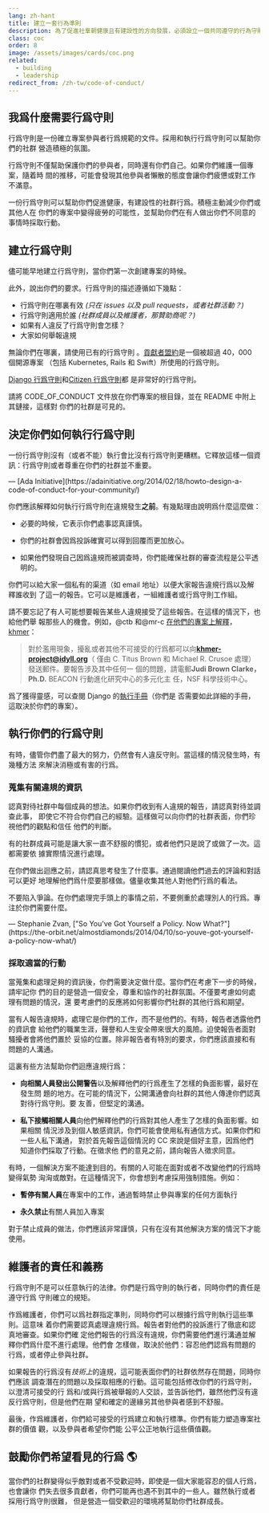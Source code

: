 ```yaml
---
lang: zh-hant
title: 建立一套行為準則
description: 為了促進社羣朝健康且有建設性的方向發展，必須設立一個共同遵守的行為守則。
class: coc
order: 8
image: /assets/images/cards/coc.png
related:
  - building
  - leadership
redirect_from: /zh-tw/code-of-conduct/
---
```


## 我爲什麼需要行爲守則

行爲守則是一份確立專案參與者行爲規範的文件。採用和執行行爲守則可以幫助你們的社群
營造積極的氛圍。

行爲守則不僅幫助保護你們的參與者，同時還有你們自己。如果你們維護一個專案，隨着時
間的推移，可能會發現其他參與者懶散的態度會讓你們疲憊或對工作不滿意。

一份行爲守則可以幫助你們促進健康，有建設性的社群行爲。積極主動減少你們或其他人在
你們的專案中變得疲勞的可能性，並幫助你們在有人做出你們不同意的事情時採取行動。

## 建立行爲守則

儘可能早地建立行爲守則，當你們第一次創建專案的時候。

此外，說出你們的要求。行爲守則的描述遵循如下幾點：

- 行爲守則在哪裏有效 _(只在 issues 以及 pull requests，或者社群活動？)_
- 行爲守則適用於誰 _(社群成員以及維護者，那贊助商呢？)_
- 如果有人違反了行爲守則會怎樣？
- 大家如何舉報違規

無論你們在哪裏，請使用已有的行爲守則
。[貢獻者盟約](http://contributor-covenant.org/)是一個被超過 40，000 個開源專案
（包括 Kubernetes, Rails 和 Swift）所使用的行爲守則。

[Django 行爲守則](https://www.djangoproject.com/conduct/)和[Citizen 行爲守則](http://citizencodeofconduct.org/)都
是非常好的行爲守則。

請將 CODE_OF_CONDUCT 文件放在你們專案的根目錄，並在 README 中附上其鏈接，這樣對
你們的社群是可見的。

## 決定你們如何執行行爲守則

<aside markdown="1" class="pquote">
  一份行爲守則沒有（或者不能）執行會比沒有行爲守則更糟糕。它釋放這樣一個資訊：行爲守則或者尊重在你們的社群並不重要。
  <p markdown="1" class="pquote-credit">
— [Ada Initiative](https://adainitiative.org/2014/02/18/howto-design-a-code-of-conduct-for-your-community/)
  </p>
</aside>

你們應該解釋如何執行行爲守則在違規發生**之前**。有幾點理由說明爲什麼這麼做：

- 必要的時候，它表示你們處事認真謹慎。

- 你們的社群會因爲投訴確實可以得到回覆而更加放心。

- 如果他們發現自己因爲違規而被調查時，你們能確保社群的審查流程是公平透明的。

你們可以給大家一個私有的渠道（如 email 地址）以便大家報告違規行爲以及解釋誰收到
了這一的報告。它可以是維護者，一組維護者或行爲守則工作組。

請不要忘記了有人可能想要報告某些人違規接受了這些報告。在這樣的情況下，也給他們舉
報那些人的機會。例如，@ctb 和@mr-c
[在他們的專案上解釋](https://github.com/dib-lab/khmer/blob/master/CODE_OF_CONDUCT.rst)，
[khmer](https://github.com/dib-lab/khmer)：

> 對於濫用現象，擾亂或者其他不可接受的行爲都可以向**khmer-project@idyll.org**（
> 僅由 C. Titus Brown 和 Michael R. Crusoe 處理）發送郵件。要報告涉及其中任何一
> 個的問題，請電郵**Judi Brown Clarke，Ph.D.** BEACON 行動進化研究中心的多元化主
> 任，NSF 科學技術中心。

爲了獲得靈感，可以查閱 Django
的[執行手冊](https://www.djangoproject.com/conduct/enforcement-manual/)（你們是
否需要如此詳細的手冊，這取決於你們的專案）。

## 執行你們的行爲守則

有時，儘管你們盡了最大的努力，仍然會有人違反守則。當這樣的情況發生時，有幾種方法
來解決消極或有害的行爲。

### 蒐集有關違規的資訊

認真對待社群中每個成員的想法。如果你們收到有人違規的報告，請認真對待並調查此事，
即使它不符合你們自己的經驗。這樣做可以向你們的社群表面，你們珍視他們的觀點和信任
他們的判斷。

有的社群成員可能是讓大家一直不舒服的慣犯，或者他們只是說了或做了一次。這都需要依
據實際情況進行處理。

在你們做出迴應之前，請認真思考發生了什麼事。通過閱讀他們過去的評論和對話可以更好
地理解他們爲什麼要那樣做。儘量收集其他人對他們行爲的看法。

<aside markdown="1" class="pquote">
  不要陷入爭論。在你們處理完手頭上的事情之前，不要側重於處理別人的行爲。專注於你們需要什麼。
  <p markdown="1" class="pquote-credit">
— Stephanie Zvan, ["So You've Got Yourself a Policy. Now What?"](https://the-orbit.net/almostdiamonds/2014/04/10/so-youve-got-yourself-a-policy-now-what/)
  </p>
</aside>

### 採取適當的行動

當蒐集和處理足夠的資訊後，你們需要決定做什麼。當你們在考慮下一步的時候，請牢記你
們的目的是營造一個安全，尊重和協作的社群氛圍。不僅要考慮如何處理有問題的情況，還
要考慮們的反應將如何影響你們社群的其他行爲和期望。

當有人報告違規時，處理它是你們的工作，而不是他們的。有時，報告者透露他們的資訊會
給他們的職業生涯，聲譽和人生安全帶來很大的風險。迫使報告者面對騷擾者會將他們置於
妥協的位置。除非報告者有特別的要求，你們應該直接和有問題的人溝通。

這裏有些方法幫助你們迴應違規行爲：

- **向相關人員發出公開警告**以及解釋他們的行爲產生了怎樣的負面影響，最好在發生問
  題的地方。在可能的情況下，公開溝通會向社群的其他人傳達你們認真對待行爲守則。要
  友善，但堅定的溝通。

- **私下接觸相關人員**向他們解釋他們的行爲對其他人產生了怎樣的負面影響。如果相關
  情況涉及到個人敏感資訊，你們可能會使用私有通信方式。如果你們和一些人私下溝通，
  對於首先報告這個情況的 CC 來說是個好主意，因爲他們知道你們採取了行動。在徵求他
  們的意見之前，請向報告人徵求同意。

有時，一個解決方案不能達到目的。有關的人可能在面對或者不改變他們的行爲時變得氣勢
洶洶或敵對。在這種情況下，你會想到考慮採用強制措施。例如：

- **暫停有關人員**在專案中的工作，通過暫時禁止參與專案的任何方面執行

- **永久禁止**有關人員加入專案

對于禁止成員的做法，你們應該非常謹慎，只有在沒有其他解決方案的情況下才能使用。

## 維護者的責任和義務

行爲守則不是可以任意執行的法律。你們是行爲守則的執行者，同時你們的責任是遵守行爲
守則確立的規矩。

作爲維護者，你們可以爲社群指定準則，同時你們可以根據行爲守則執行這些準則。這意味
着你們需要認真處理違規行爲。報告者對他們的投訴進行了徹底和認真地審查。如果你們確
定他們報告的行爲沒有違規，你們需要他們進行溝通並解釋你們爲什麼不進行處理。他們會
怎樣做，取決於他們：容忍他們認爲有問題的行爲，或者停止參與社群。

如果報告的行爲沒有*技術上*的違規，這可能表面你們的社群依然存在問題，同時你們應該
調查潛在的問題以及採取相應的行動。這可能包括修改你們的行爲守則，以澄清可接受的行
爲和/或與行爲被舉報的人交談，並告訴他們，雖然他們沒有違反行爲守則，但是他們在期
望和確定的邊緣另其他參與者感到不舒服。

最後，作爲維護者，你們給可接受的行爲建立和執行標準。你們有能力塑造專案社群的價值
觀，以及參與者希望你們能 公平公正地執行這些價值觀。

## 鼓勵你們希望看見的行爲 🌎

當你們的社群變得似乎敵對或者不受歡迎時，即使是一個大家能容忍的個人行爲，也會讓你
們失去很多貢獻者，你們可能再也遇不到其中的一些人。雖然執行或者採用行爲守則很難，
但是營造一個受歡迎的環境將幫助你們社群成長。

